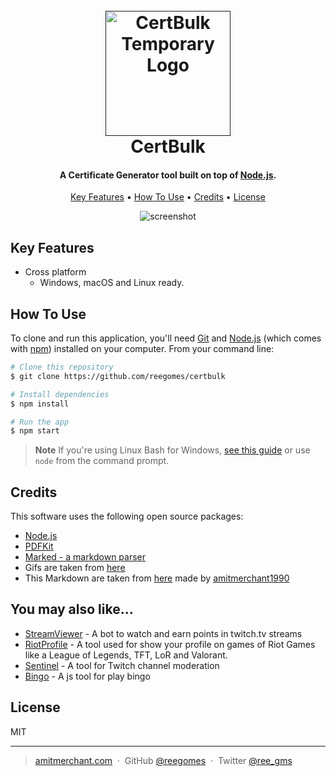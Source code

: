 

<h1 align="center">
  <br>
  <a href=""><img src="https://media.tenor.com/PpjSiIQFIWAAAAAj/goose-running-goose.gif" alt="CertBulk Temporary Logo" width="200"></a>
  <br>
    CertBulk
  <br>
</h1>

<h4 align="center">A Certificate Generator tool built on top of <a href="https://nodejs.org/en/" target="_blank">Node.js</a>.</h4>


<p align="center">
  <a href="#key-features">Key Features</a> •
  <a href="#how-to-use">How To Use</a> •
  <a href="#credits">Credits</a> •
  <a href="#license">License</a>
</p>

<div align="center">

![screenshot](https://i.imgur.com/NjjIwJs.gif)

</div>

## Key Features

* Cross platform
  - Windows, macOS and Linux ready.

## How To Use

To clone and run this application, you'll need [Git](https://git-scm.com) and [Node.js](https://nodejs.org/en/download/) (which comes with [npm](http://npmjs.com)) installed on your computer. From your command line:

```bash
# Clone this repository
$ git clone https://github.com/reegomes/certbulk

# Install dependencies
$ npm install

# Run the app
$ npm start
```

> **Note**
> If you're using Linux Bash for Windows, [see this guide](https://www.howtogeek.com/261575/how-to-run-graphical-linux-desktop-applications-from-windows-10s-bash-shell/) or use `node` from the command prompt.


## Credits

This software uses the following open source packages:

- [Node.js](https://nodejs.org/)
- [PDFKit](https://pdfkit.org/)
- [Marked - a markdown parser](https://github.com/chjj/marked)
- Gifs are taken from [here](https://tenor.com/)
- This Markdown are taken from [here](https://www.readme-templates.com/) made by [amitmerchant1990](https://github.com/amitmerchant1990)


## You may also like...

- [StreamViewer](https://github.com/reegomes/StreamViewer) - A bot to watch and earn points in twitch.tv streams
- [RiotProfile](https://github.com/reegomes/RiotProfile) - A tool used for show your profile on games of Riot Games like a League of Legends, TFT, LoR and Valorant.
- [Sentinel](https://github.com/reegomes/Sentinel) - A tool for Twitch channel moderation
- [Bingo](https://github.com/reegomes/Bingo) - A js tool for play bingo

## License

MIT

---

> [amitmerchant.com](https://www.amitmerchant.com) &nbsp;&middot;&nbsp;
> GitHub [@reegomes](https://github.com/reegomes) &nbsp;&middot;&nbsp;
> Twitter [@ree_gms](https://twitter.com/ree_gms)

